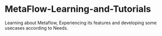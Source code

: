 # MetaFlow-Learning-and-Tutorials
Learning about Metaflow, Experiencing its features and developing some usecases according to Needs.
